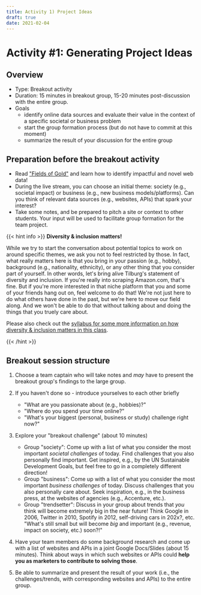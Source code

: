 ```yaml
---
title: Activity 1) Project Ideas
draft: true
date: 2021-02-04
---
```


# Activity #1: Generating Project Ideas

## Overview
- Type: Breakout activity
- Duration: 15 minutes in breakout group, 15-20 minutes post-discussion with the entire group.
- Goals
  - identify online data sources and evaluate their value in the context of a specific societal or business problem
  - start the group formation process (but do not have to commit at this moment)
  - summarize the result of your discussion for the entire group

## Preparation before the breakout activity

- Read ["Fields of Gold"](https://papers.ssrn.com/sol3/papers.cfm?abstract_id=3820666) and learn how to identify impactful and novel web data!
- During the live stream, you can choose an initial theme: society (e.g., societal impact) or business (e.g., new business models/platforms). Can you think of relevant data sources (e.g., websites, APIs) that spark your interest?
- Take some notes, and be prepared to pitch a site or context to other students. Your input will be used to facilitate group formation for the team project.

{{< hint info >}}
__Diversity & inclusion matters!__

While we try to start the conversation about potential topics to work on around specific themes, we ask you not to feel restricted by those. In fact, what really matters here is that you bring in your passion (e.g., hobby), background (e.g., nationality, ethnicity), or any other thing that you consider part of yourself. In other words, let's bring alive Tilburg's statement of diversity and inclusion. If you're really into scraping Amazon.com, that's fine. But if you're more interested in that niche platform that you and some of your friends hang out on, feel welcome to do that! We're not just here to do what others have done in the past, but we're here to move our field along. And we won't be able to do that without talking about and doing the things that you truely care about.

Please also check out the [syllabus for some more information on how diversity & inclusion matters in this class](../../../course/syllabus).


{{< /hint >}}


## Breakout session structure

1. Choose a team captain who will take notes and *may* have to present the breakout group's findings to the large group.

2. If you haven't done so - introduce yourselves to each other briefly
    - "What are you passionate about (e.g., hobbies)?"
    - "Where do you spend your time online?"
    - "What's your biggest (personal, business or study) challenge right now?"

3. Explore your "breakout challenge" (about 10 minutes)
    - Group "society": Come up with a list of what you consider the most important *societal challenges* of today. Find challenges that you also personally find important. Get inspired, e.g., by the UN Sustainable Development Goals, but feel free to go in a completely different direction!
    - Group "business": Come up with a list of what you consider the most important *business challenges* of today. Discuss challenges that you also personally care about. Seek inspiration, e.g., in the business press, at the websites of agencies (e.g., Accenture, etc.).
    - Group "trendsetter": Discuss in your group about trends that *you* think will become extremely big in the near future! Think Google in 2006, Twitter in 2010, Spotify in 2012, self-driving cars in 202x?, etc. "What's still small but will become *big* and important (e.g., revenue, impact on society, etc.) soon?!"

4. Have your team members do some background research and come up with a list of websites and APIs in a joint Google Docs/Slides (about 15 minutes). Think about ways in which such websites or APIs could __help you as marketers to contribute to solving those__.

5. Be able to summarize and present the result of your work (i.e., the challenges/trends, with corresponding websites and APIs) to the entire group.
